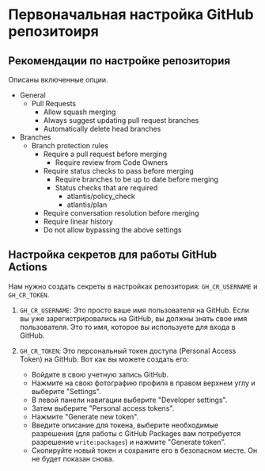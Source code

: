 # Первоначальная настройка GitHub репозитоиря

## Рекомендации по настройке репозитория

Описаны включенные опции.

- General
  - Pull Requests
    - Allow squash merging 
    - Always suggest updating pull request branches
    - Automatically delete head branches
- Branches
  - Branch protection rules
    - Require a pull request before merging
      - Require review from Code Owners
    - Require status checks to pass before merging
      - Require branches to be up to date before merging
      - Status checks that are required
        - atlantis/policy_check
        - atlantis/plan
    - Require conversation resolution before merging
    - Require linear history
    - Do not allow bypassing the above settings

## Настройка секретов для работы GitHub Actions

Нам нужно создать секреты в настройках репозитория: `GH_CR_USERNAME` и `GH_CR_TOKEN`.

1. `GH_CR_USERNAME`: Это просто ваше имя пользователя на GitHub. Если вы уже зарегистрировались на GitHub, вы должны знать свое имя пользователя. Это то имя, которое вы используете для входа в GitHub.

2. `GH_CR_TOKEN`: Это персональный токен доступа (Personal Access Token) на GitHub. Вот как вы можете создать его:

   - Войдите в свою учетную запись GitHub.
   - Нажмите на свою фотографию профиля в правом верхнем углу и выберите "Settings".
   - В левой панели навигации выберите "Developer settings".
   - Затем выберите "Personal access tokens".
   - Нажмите "Generate new token".
   - Введите описание для токена, выберите необходимые разрешения (для работы с GitHub Packages вам потребуется разрешение `write:packages`) и нажмите "Generate token".
   - Скопируйте новый токен и сохраните его в безопасном месте. Он не будет показан снова.
